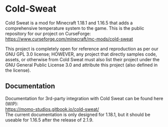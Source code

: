 # Cold-Sweat
Cold Sweat is a mod for Minecraft 1.18.1 and 1.16.5 that adds a comprehensive temperature system to the game. This is the public repository for our project on CurseForge:  
https://www.curseforge.com/minecraft/mc-mods/cold-sweat  
  
This project is completely open for reference and reproduction as per our GNU GPL 3.0 license; HOWEVER, any project that directly samples code, assets, or otherwise from Cold Sweat must also list their project under the GNU General Public License 3.0 and attribute this project (also defined in the license).

## Documentation
Documentation for 3rd-party integration with Cold Sweat can be found here (WIP):  
https://momo-studios.gitbook.io/cold-sweat/  
The current documentation is only designed for 1.18.1, but it should be useable for 1.16.5 after the release of 2.1.9.  
